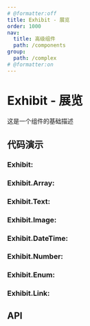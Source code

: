 ```yaml
---
# @formatter:off
title: Exhibit - 展览
order: 1000
nav:
  title: 高级组件
  path: /components
group:
  path: /complex
# @formatter:on
---
```


# Exhibit - 展览

这是一个组件的基础描述

## 代码演示

### Exhibit:

<code src="./demos/exhibit.tsx"  background="#f0f2f5"></code>

### Exhibit.Array:

<code src="./demos/array.tsx"  background="#f0f2f5"></code>

### Exhibit.Text:

<code src="./demos/text.tsx"  background="#f0f2f5"></code>

### Exhibit.Image:

<code src="./demos/image.tsx"  background="#f0f2f5"></code>

### Exhibit.DateTime:

<code src="./demos/date-time.tsx"  background="#f0f2f5"></code>

### Exhibit.Number:

<code src="./demos/number.tsx"  background="#f0f2f5"></code>

### Exhibit.Enum:

<code src="./demos/enum.tsx"  background="#f0f2f5"></code>

### Exhibit.Link:

<code src="./demos/link.tsx"  background="#f0f2f5"></code>

## API

<API src="./components/Text/Text.tsx"></API>
<API src="./components/Text/Code.tsx"></API>
<API src="./components/Text/Stretch.tsx"></API>
